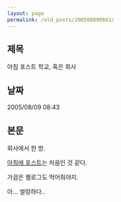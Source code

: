 ```yaml
---
layout: page
permalink: /old_posts/200508090843/
---
```


## 제목
아침 포스트 학교, 혹은 회사

## 날짜
2005/08/09 08:43

## 본문

회사에서 한 방.

<u>아침에 포스트</u>는 처음인 것 같다.


<a name="455762_1"></a>
가끔은 켈로그도 먹어줘야지.














아... 썰렁하다..